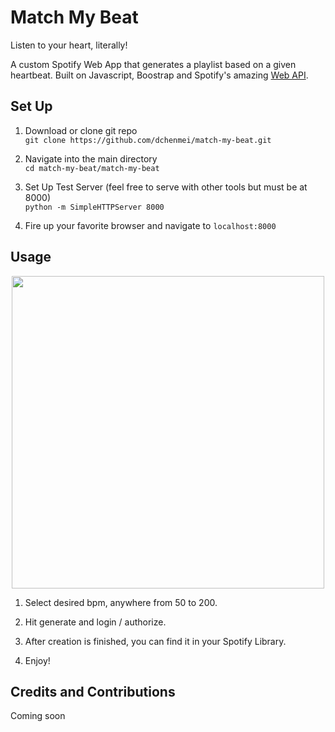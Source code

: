 # Match My Beat

Listen to your heart, literally!

A custom Spotify Web App that generates a playlist based on a given heartbeat. Built on Javascript, Boostrap and Spotify's amazing
<a target="_blank" href="https://developer.spotify.com/documentation/web-api/"> Web API</a>.

## Set Up

1. Download or clone git repo   
`git clone https://github.com/dchenmei/match-my-beat.git`

2. Navigate into the main directory  
`cd match-my-beat/match-my-beat`

3. Set Up Test Server (feel free to serve with other tools but must be at 8000)   
`python -m SimpleHTTPServer 8000`

4. Fire up your favorite browser and navigate to `localhost:8000`

## Usage 

<p align="center">
	<img src="demo.gif" width="500" height="500" />
</p>

1. Select desired bpm, anywhere from 50 to 200.

2. Hit generate and login / authorize.

3. After creation is finished, you can find it in your Spotify Library.

4. Enjoy!

## Credits and Contributions
Coming soon


